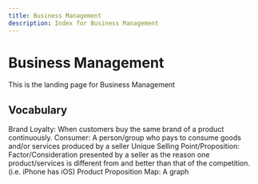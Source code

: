 ```yaml
---
title: Business Management
description: Index for Business Management
---
```


# Business Management

This is the landing page for Business Management

## Vocabulary

Brand Loyalty: When customers buy the same brand of a product continuously. 
Consumer: A person/group who pays to consume goods and/or services produced by a seller
Unique Selling Point/Proposition: Factor/Consideration presented by a seller as the reason one product/services is different from and better than that of the competition. (i.e. iPhone has iOS)
Product Proposition Map: A graph  

